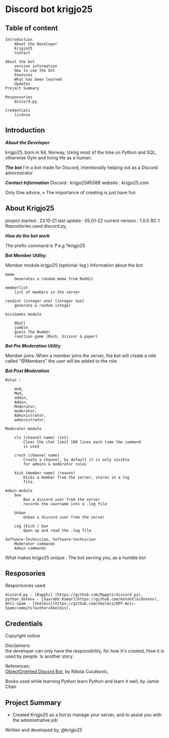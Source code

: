 # Discord bot krigjo25

## Table of content

    Introduction
        About the Developer
        Krigjo25
        Contact

    About the bot
        version information 
        How to use the bot
        Features
        What has been learned
        Updates
    Project Summary
    
    Responsories
        Discord.py

    Credentials
        license

## Introduction

***About the Developer***

krigjo25, born in 94, Norway, Using most of the
time on Python and SQL, otherwise Gym and living life as a human.

***The bot***
I'm a bot made for Discord, intentionally
helping out as a Discord administrator

***Contact Information***
    Discord : krigjo25#5588
    website : krigjo25.com

Only One advice,
« The importance of creating is just have fun.

## About Krigjo25

project started     :   23.10-21
last update         :   05.01-22
current verison     :   1.0.0 RC 1
Repositories  used
    discord.py,

***How do the bot work***

The prefix command is ***?***
e.g ?krigjo25

**Bot Member Utility:**

Member module
    krigjo25 (optional: log )
        Information about the bot

    meme
        Generates a random meme from Reddit
    
    memberlist
        list of members in the server
    
    randint (integer one) (integer two)
        generate a random integer

    miniGames module
        
        8ball
        jumble
        guess The Number
        reaction game (Rock, Scissor & paper)

***Bot Pre Moderation Utility***

Member joins:
    When a member joins the server, the bot will create a role called "@Members"
    the user will be added to the role.

***Bot Post Moderation***

    Roles :

        mod,
        Mod,
        admin,
        Admin,
        Moderator,
        moderator,
        Administrator,
        administrator,

    Moderator module

        cls (channel name) (int)
            Clear the chat limit 100 lines each time the command
            is used

        crech (channel name)
            Create a channel, by default it is only visible 
            for admins & moderator roles

        kick (member name) (reason)
            Kicks a member from the server, stores in a log
            file.

    Admin module
        ban
            Ban a discord user from the server
            records the username into a .log file
                                
        Unban
            Unban a discord user from the server

        Log (kick / ban
            Open up and read the .log file

    Software-Technician, Software-technician
        Moderator commands
        Admin commands

What makes krigjo25 unique :
    The bot serving you, as a humble bot

## Resposories

Responsories used

    discord.py - [Rapptz] (https://github.com/Rapptz/discord.py),  
    python_dotenv - [Saurabh Kumar](https://github.com/motdotla/dotenv),  
    Anti-spam - [Skelmis](https://github.com/Skelmis/DPY-Anti-Spam/commits?author=Skelmis), 

## Credentials

Copyright notice

Disclaimers:  
    the developer can only have the responsibility, for how it's created,
    How it is used by people. Is another story.

References:  
[ObjectOriented Discord Bot](https://nik.re/posts/2021-09-25/object_oriented_discord_bot), by Nikola Cucakovic,

Books used while learning Python
learn Python and learn it well, by Jamie Chan

## Project Summary

*   Created Krigjo25 as a bot to manage your server, 
    and to assist you with the administrative job

Written and developed by,
@krigjo25
